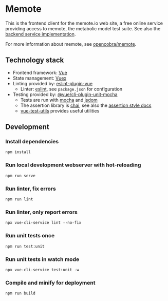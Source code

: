 # Memote

This is the frontend client for the memote.io web site, a free online service providing access to memote, the metabolic model test suite. See also the [backend service implementation](https://github.com/dd-decaf/memote-webservice).

For more information about memote, see [opencobra/memote](https://github.com/opencobra/memote).

## Technology stack

* Frontend framework: [Vue](https://vuejs.org/)
* State management: [Vuex](https://vuex.vuejs.org/)
* Linting provided by: [eslint-plugin-vue](https://github.com/vuejs/eslint-plugin-vue/)
  * Linter: [eslint](https://eslint.org/), see `package.json` for configuration
* Testing provided by: [@vue/cli-plugin-unit-mocha](https://github.com/vuejs/vue-cli/tree/dev/packages/%40vue/cli-plugin-unit-mocha)
  * Tests are run with [mocha](https://mochajs.org/) and [jsdom](https://github.com/jsdom/jsdom)
  * The assertion library is [chai](https://www.chaijs.com/), see also the [assertion style docs](https://www.chaijs.com/guide/styles/)
  * [vue-test-utils](https://vue-test-utils.vuejs.org/) provides useful utilities

## Development

### Install dependencies
```
npm install
```

### Run local development webserver with hot-reloading
```
npm run serve
```

### Run linter, fix errors
```
npm run lint
```

### Run linter, only report errors
```
npx vue-cli-service lint --no-fix
```

### Run unit tests once
```
npm run test:unit
```

### Run unit tests in watch mode
```
npx vue-cli-service test:unit -w
```

### Compile and minify for deployment
```
npm run build
```
